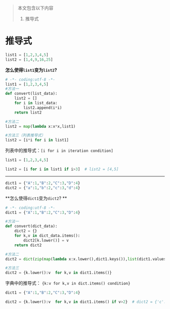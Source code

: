 > 本文包含以下内容
>
> 1. 推导式

# 推导式

```python
list1 = [1,2,3,4,5]
list2 = [1,4,9,16,25]
```
**怎么使得`list1`变为`list2`?**

```python
# -*- coding:utf-8 -*-
list1 = [1,2,3,4,5]
#方法一
def convert(list_data):
    list2 = []
    for i in list_data:
        list2.append(i*i)
    return list2

#方法二
list2 = map(lambda x:x*x,list1)

#方法三（列表推导式）
list2 = [i*i for i in list1]
```

列表中的推导式：`[i for i in iteration condition]`  

```python
list1 = [1,2,3,4,5]

list2 = [i for i in list1 if i>3]  # list2 = [4,5]
```

-----

```python
dict1 = {"A":1,"B":2,"C":3,"D":4}
dict2 = {"a":1,"b":2,"c":3,"d":4}
```

**怎么使得`dict1`变为`dict2`? **

```python
# -*- coding:utf-8 -*-
dict1 = {"A":1,"B":2,"C":3,"D":4}

#方法一
def convert(dict_data):
    dict2 = {}
    for k,v in dict_data.items():
        dict2[k.lower()] = v
    return dict2

#方法二
dict2 = dict(zip(map(lambda x:x.lower(),dict1.keys()),list(dict1.values())))

#方法三
dict2 = {k.lower():v  for k,v in dict1.items()}

```

字典中的推导式： `{k:v for k,v in dict.items() condition}`

```python
dict1 = {"A":1,"B":2,"C":3,"D":4}

dict2 = {k.lower():v  for k,v in dict1.items() if v>2}  # dict2 = {'c': 3, 'd': 4}
```


